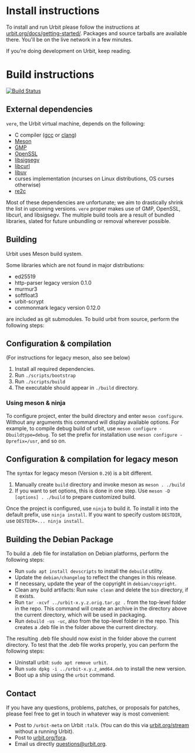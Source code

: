 # Install instructions

To install and run Urbit please follow the instructions at
[urbit.org/docs/getting-started/](urbit.org/docs/getting-started).  Packages
and source tarballs are available there. You'll be on the live network in a few
minutes.

If you're doing development on Urbit, keep reading.

# Build instructions

[![Build Status](https://travis-ci.org/urbit/urbit.svg?branch=maint-0.4)](https://travis-ci.org/urbit/urbit)

## External dependencies

`vere`, the Urbit virtual machine, depends on the following:

- C compiler ([gcc](https://gcc.gnu.org) or [clang](http://clang.llvm.org))
- [Meson](http://mesonbuild.com/)
- [GMP](https://gmplib.org)
- [OpenSSL](https://www.openssl.org)
- [libsigsegv](https://www.gnu.org/software/libsigsegv/)
- [libcurl](https://curl.haxx.se/libcurl/)
- [libuv](http://libuv.org)
- curses implementation (ncurses on Linux distributions, OS curses otherwise)
- [re2c](http://re2c.org)

Most of these dependencies are unfortunate; we aim to drastically shrink the
list in upcoming versions. `vere` proper makes use of GMP, OpenSSL, libcurl, and
libsigsegv. The multiple build tools are a result of bundled libraries, slated
for future unbundling or removal wherever possible.

## Building

Urbit uses Meson build system.

Some libraries which are not found in major distributions:
- ed25519
- http-parser legacy version 0.1.0
- murmur3
- softfloat3
- urbit-scrypt
- commonmark legacy version 0.12.0

are included as git submodules. To build urbit from source, perform the following steps:

## Configuration & compilation
(For instructions for legacy meson, also see below)

1. Install all required dependencies.
2. Run `./scripts/bootstrap`
3. Run `./scripts/build`
4. The executable should appear in `./build` directory.

### Using meson & ninja
To configure project, enter the build directory and enter
`meson configure`. Without any arguments this command will display available
options. For example, to compile debug build of urbit, use
`meson configure -Dbuildtype=debug`.
To set the prefix for installation use
`meson configure -Dprefix=/usr`, and so on.

## Configuration & compilation for legacy meson

The syntax for legacy meson (Version `0.29`) is a bit different.
1. Manually create `build` directory and invoke meson as `meson . ./build`
2. If you want to set options, this is done in one step.
   Use `meson -D [options] . ./build` to prepare customized build.

Once the project is configured, use `ninja` to build it.
To install it into the default prefix, use `ninja install`.
If you want to specify custom `DESTDIR`, use `DESTDIR=... ninja install`.

## Building the Debian Package

To build a .deb file for installation on Debian platforms, perform the
following steps:
+ Run `sudo apt install devscripts` to install the `debuild` utility.
+ Update the `debian/changelog` to reflect the changes in this release.
+ If necessary, update the year of the copyright in `debian/copyright`.
+ Clean any build artifacts: Run `make clean` and delete the `bin` directory,
if it exists.
+ Run `tar -xcvf ../urbit-x.y.z.orig.tar.gz .` from the top-level folder in
the repo.  This command will create an archive in the directory above the
current directory, which will be used in packaging.
+ Run `debuild -us -uc`, also from the top-level folder in the repo. This
creates a .deb file in the folder above the current directory.

The resulting .deb file should now exist in the folder above the current
directory. To test that the .deb file works properly, you can perform the
following steps:
+ Uninstall urbit: `sudo apt remove urbit`.
+ Run `sudo dpkg -i ../urbit-x.y.z_amd64.deb` to install the new version.
+ Boot up a ship using the `urbit` command.

## Contact

If you have any questions, problems, patches, or proposals for patches, please
feel free to get in touch in whatever way is most convenient:

- Post to `/urbit-meta` on Urbit `:talk`.  (You can do this via
[urbit.org/stream](https://urbit.org/stream) without a running Urbit).
- Post to [urbit.org/fora](https://urbit.org/fora/).
- Email us directly [questions@urbit.org](mailto:questions@urbit.org).  
